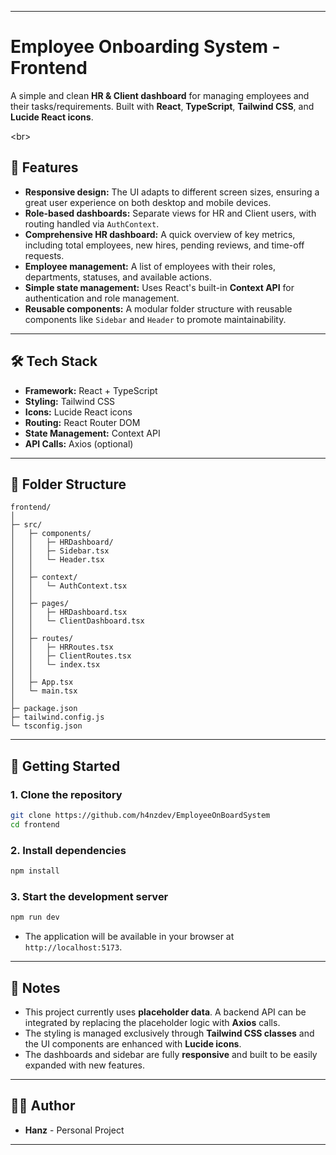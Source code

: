 
-----

# Employee Onboarding System - Frontend

A simple and clean **HR & Client dashboard** for managing employees and their tasks/requirements. Built with **React**, **TypeScript**, **Tailwind CSS**, and **Lucide React icons**.

\<br\>

## 🚀 Features

  * **Responsive design:** The UI adapts to different screen sizes, ensuring a great user experience on both desktop and mobile devices.
  * **Role-based dashboards:** Separate views for HR and Client users, with routing handled via `AuthContext`.
  * **Comprehensive HR dashboard:** A quick overview of key metrics, including total employees, new hires, pending reviews, and time-off requests.
  * **Employee management:** A list of employees with their roles, departments, statuses, and available actions.
  * **Simple state management:** Uses React's built-in **Context API** for authentication and role management.
  * **Reusable components:** A modular folder structure with reusable components like `Sidebar` and `Header` to promote maintainability.

-----

## 🛠️ Tech Stack

  * **Framework:** React + TypeScript
  * **Styling:** Tailwind CSS
  * **Icons:** Lucide React icons
  * **Routing:** React Router DOM
  * **State Management:** Context API
  * **API Calls:** Axios (optional)

-----

## 📁 Folder Structure

```
frontend/
│
├─ src/
│   ├─ components/
│   │   ├─ HRDashboard/
│   │   ├─ Sidebar.tsx
│   │   └─ Header.tsx
│   │
│   ├─ context/
│   │   └─ AuthContext.tsx
│   │
│   ├─ pages/
│   │   ├─ HRDashboard.tsx
│   │   └─ ClientDashboard.tsx
│   │
│   ├─ routes/
│   │   ├─ HRRoutes.tsx
│   │   ├─ ClientRoutes.tsx
│   │   └─ index.tsx
│   │
│   ├─ App.tsx
│   └─ main.tsx
│
├─ package.json
├─ tailwind.config.js
└─ tsconfig.json

```

-----

## 🚀 Getting Started

### 1\. Clone the repository

```bash
git clone https://github.com/h4nzdev/EmployeeOnBoardSystem
cd frontend
```

### 2\. Install dependencies

```bash
npm install
```

### 3\. Start the development server

```bash
npm run dev
```

  * The application will be available in your browser at `http://localhost:5173`.

-----

## 📝 Notes

  * This project currently uses **placeholder data**. A backend API can be integrated by replacing the placeholder logic with **Axios** calls.
  * The styling is managed exclusively through **Tailwind CSS classes** and the UI components are enhanced with **Lucide icons**.
  * The dashboards and sidebar are fully **responsive** and built to be easily expanded with new features.

-----

## 👨‍💻 Author

  * **Hanz** - Personal Project

-----
